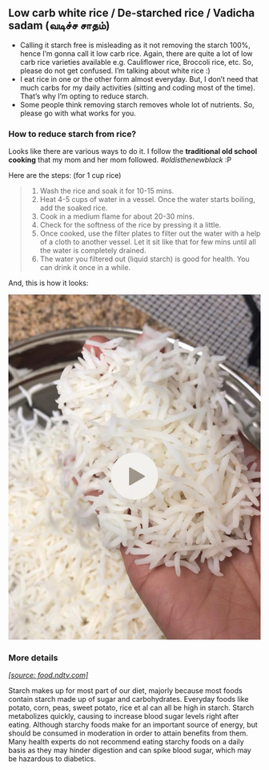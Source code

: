 ## Low carb white rice / De-starched rice / Vadicha sadam (வடிச்ச சாதம்)

- Calling it starch free is misleading as it not removing the starch 100%, hence I’m gonna call it low carb rice. Again, there are quite a lot of low carb rice varieties available e.g. Cauliflower rice, Broccoli rice, etc. So, please do not get confused. I’m talking about white rice :)
- I eat rice in one or the other form almost everyday. But, I don’t need that much carbs for my daily activities (sitting and coding most of the time). That’s why I’m opting to reduce starch.
- Some people think removing starch removes whole lot of nutrients. So, please go with what works for you.

### How to reduce starch from rice?

Looks like there are various ways to do it. I follow the **traditional old school cooking** that my mom and her mom followed. *#oldisthenewblack* :P

Here are the steps: (for 1 cup rice)
> 
> 1. Wash the rice and soak it for 10-15 mins.
> 2. Heat 4-5 cups of water in a vessel. Once the water starts boiling, add the soaked rice.
> 3. Cook in a medium flame for about 20-30 mins.
> 4. Check for the softness of the rice by pressing it a little. 
> 5. Once cooked, use the filter plates to filter out the water with a help of a cloth to another vessel. Let it sit like that for few mins until all the water is completely drained.
> 6. The water you filtered out (liquid starch) is good for health. You can drink it once in a while.

And, this is how it looks:

[![](docs/lowcarbwhiterice.jpeg)](https://www.instagram.com/s/aGlnaGxpZ2h0OjE3ODU4OTE1MzcxMzk4MjE2/?utm_source=ig_story_highlights_share&igshid=dzh1w02jibn2)

### More details
[*[source: food.ndtv.com]*](https://food.ndtv.com)

Starch makes up for most part of our diet, majorly because most foods contain starch made up of sugar and carbohydrates. Everyday foods like potato, corn, peas, sweet potato, rice et al can all be high in starch. Starch metabolizes quickly, causing to increase blood sugar levels right after eating. Although starchy foods make for an important source of energy, but should be consumed in moderation in order to attain benefits from them. Many health experts do not recommend eating starchy foods on a daily basis as they may hinder digestion and can spike blood sugar, which may be hazardous to diabetics.


